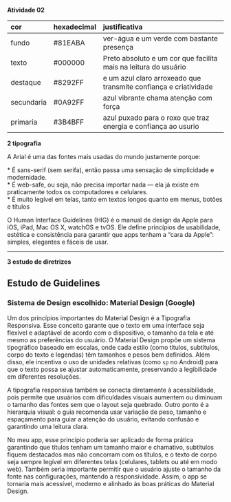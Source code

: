 **Atividade 02**

| cor | hexadecimal | justificativa |
| :---- | :---- | :---- |
| fundo | \#81EABA | ver-água e um verde com bastante presença |
| texto | \#000000 | Preto absoluto e um cor que facilita mais na leitura do usuário |
| destaque | \#8292FF | e um azul claro arroxeado que transmite confiança e criatividade  |
| secundaria | \#0A92FF | azul vibrante chama atenção  com força  |
| primaria | \#3B4BFF | azul puxado para o roxo que traz energia e confiança ao usurio |

**2 tipografia**

A Arial é uma das fontes mais usadas do mundo justamente porque:

\* É sans-serif (sem serifa), então passa uma sensação de simplicidade e modernidade.  
\* É web-safe, ou seja, não precisa importar nada — ela já existe em praticamente todos os computadores e celulares.  
\* É muito legível em telas, tanto em textos longos quanto em menus, botões e títulos

O Human Interface Guidelines (HIG) é o manual de design da Apple para iOS, iPad, Mac OS X, watchOS e tvOS. Ele define princípios de usabilidade, estética e consistência para garantir que apps tenham a “cara da Apple”: simples, elegantes e fáceis de usar.

---

**3 estudo de diretrizes**

## **Estudo de Guidelines**

### **Sistema de Design escolhido: Material Design (Google)**

Um dos princípios importantes do Material Design é a Tipografia Responsiva. Esse conceito garante que o texto em uma interface seja flexível e adaptável de acordo com o dispositivo, o tamanho da tela e até mesmo as preferências do usuário. O Material Design propõe um sistema tipográfico baseado em escalas, onde cada estilo (como títulos, subtítulos, corpo do texto e legendas) têm tamanhos e pesos bem definidos. Além disso, ele incentiva o uso de unidades relativas (como `sp` no Android) para que o texto possa se ajustar automaticamente, preservando a legibilidade em diferentes resoluções.

A tipografia responsiva também se conecta diretamente à acessibilidade, pois permite que usuários com dificuldades visuais aumentem ou diminuam o tamanho das fontes sem que o layout seja quebrado. Outro ponto é a hierarquia visual: o guia recomenda usar variação de peso, tamanho e espaçamento para guiar a atenção do usuário, evitando confusão e garantindo uma leitura clara.

No meu app, esse princípio poderia ser aplicado de forma prática garantindo que títulos tenham um tamanho maior e chamativo, subtítulos fiquem destacados mas não concorram com os títulos, e o texto de corpo seja sempre legível em diferentes telas (celulares, tablets ou até em modo web). Também seria importante permitir que o usuário ajuste o tamanho da fonte nas configurações, mantendo a responsividade. Assim, o app se tornaria mais acessível, moderno e alinhado às boas práticas do Material Design.

